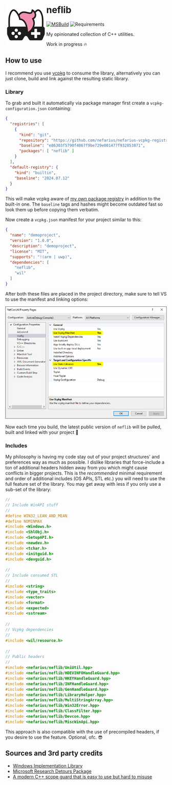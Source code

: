 # <img src="assets/NSS-128x128.png" align="left" />neflib

[![MSBuild](https://github.com/nefarius/neflib/actions/workflows/msbuild.yml/badge.svg)](https://github.com/nefarius/neflib/actions/workflows/msbuild.yml)
![Requirements](https://img.shields.io/badge/Requires-C++23-blue.svg)

My opinionated collection of C++ utilities.

Work in progress 🔥

## How to use

I recommend you use [vcpkg](https://github.com/microsoft/vcpkg) to consume the library, alternatively you can just clone, build and link against the resulting static library.

### Library

To grab and built it automatically via package manager first create a `vcpkg-configuration.json` containing:

```json
{
  "registries": [
    {
      "kind": "git",
      "repository": "https://github.com/nefarius/nefarius-vcpkg-registry.git",
      "baseline": "e86303f5790f4867f9be729e001477f932853871",
      "packages": [ "neflib" ]
    }
  ],
  "default-registry": {
    "kind": "builtin",
    "baseline": "2024.07.12"
  }
}
```

This will make vcpkg aware of [my own package registry](https://github.com/nefarius/nefarius-vcpkg-registry) in addition to the built-in one. The `baseline` tags and hashes might become outdated fast so look them up before copying them verbatim.

Now create a `vcpkg.json` manifest for your project similar to this:

```json
{
  "name": "demoproject",
  "version": "1.0.0",
  "description": "demoproject",
  "license": "MIT",
  "supports": "!(arm | uwp)",
  "dependencies": [
    "neflib",
    "wil"
  ]
}
```

After both these files are placed in the project directory, make sure to tell VS to use the manifest and linking options:

![XFOywDXdHv.png](assets/XFOywDXdHv.png)

Now each time you build, the latest public version of `neflib` will be pulled, built and linked with your project 💪

### Includes

My philosophy is having my code stay out of your project structures' and preferences way as much as possible. I dislike libraries that force-include a ton of additional headers hidden away from you which might cause conflicts in bigger projects. This is the *recommended* minimal requirement and order of additional includes (OS APIs, STL etc.) you will need to use the full feature set of the library. You may get away with less if you only use a sub-set of the library:

```cpp
//
// Include WinAPI stuff
// 
#define WIN32_LEAN_AND_MEAN
#define NOMINMAX
#include <Windows.h>
#include <ShlObj.h>
#include <SetupAPI.h>
#include <newdev.h>
#include <tchar.h>
#include <initguid.h>
#include <devguid.h>

//
// Include consumed STL
// 
#include <string>
#include <type_traits>
#include <vector>
#include <format>
#include <expected>
#include <sstream>

//
// Vcpkg dependencies
// 
#include <wil/resource.h>

//
// Public headers
// 
#include <nefarius/neflib/UniUtil.hpp>
#include <nefarius/neflib/HDEVINFOHandleGuard.hpp>
#include <nefarius/neflib/HKEYHandleGuard.hpp>
#include <nefarius/neflib/INFHandleGuard.hpp>
#include <nefarius/neflib/GenHandleGuard.hpp>
#include <nefarius/neflib/LibraryHelper.hpp>
#include <nefarius/neflib/MultiStringArray.hpp>
#include <nefarius/neflib/Win32Error.hpp>
#include <nefarius/neflib/ClassFilter.hpp>
#include <nefarius/neflib/Devcon.hpp>
#include <nefarius/neflib/MiscWinApi.hpp>
```

This approach is also compatible with the use of precompiled headers, if you desire to use the feature. Optional, ofc. 😎

## Sources and 3rd party credits

- [Windows Implementation Library](https://github.com/microsoft/wil)
- [Microsoft Research Detours Package](https://github.com/microsoft/Detours)
- [A modern C++ scope guard that is easy to use but hard to misuse](https://github.com/ricab/scope_guard)
